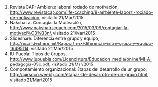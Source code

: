 1. Revista CAP: Ambiente laboral rociado de motivación, http://www.revistacap.com/life-coaching/8-ambiente-laboral-rociado-de-motivacion, visitado 21/Mar/2015
2. Nakshatra: Contagiar la Motivación, http://www.nakshatracoach.com/2015/03/09/contagiar-la-motivaci%C3%B3n/, visitado 21/Mar/2015
3. Slideshare: Diferencia entre grupo y equipo, http://es.slideshare.net/Rapportmex/diferencia-entre-grupo-y-equipo-16495114, visitado 21/Mar/2015
4. IU Puebla: Tipos de Grupos, http://www.iupuebla.com/Licenciatura/Educacion_media/online/MI-A-pedagogia-05c.pdf, visitado 21/Mar/2015
5. Comportamiento organizacional: Etapas del desarrollo de un grupo, http://cursoco.weebly.com/etapas-de-desarrollo-de-un-grupo.html, visitado 21/Mar/2015
